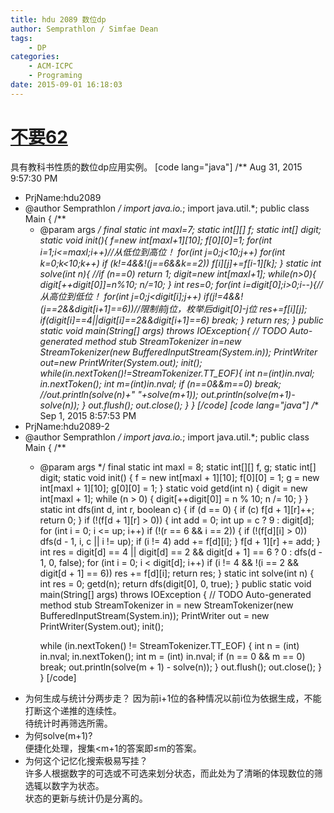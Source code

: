 ```yaml
---
title: hdu 2089 数位dp
author: Semprathlon / Simfae Dean
tags:
	- DP
categories:
	- ACM-ICPC
	- Programing
date: 2015-09-01 16:18:03
---
```

[不要62](http://acm.hdu.edu.cn/showproblem.php?pid=2089)
===
具有教科书性质的数位dp应用实例。
[code lang="java"]
/** Aug 31, 2015 9:57:30 PM
 * PrjName:hdu2089
 * @author Semprathlon
 */
import java.io.*;
import java.util.*;
public class Main {
    /**
     * @param args
     */
    final static int maxl=7;
    static int[][] f;
    static int[] digit;
    static void init(){
        f=new int[maxl+1][10];
        f[0][0]=1;
        for(int i=1;i&lt;=maxl;i++)//从低位到高位！
            for(int j=0;j&lt;10;j++)
                for(int k=0;k&lt;10;k++)
                    if (k!=4&amp;&amp;!(j==6&amp;&amp;k==2))
                        f[i][j]+=f[i-1][k];
    }
    static int solve(int n){
        //if (n==0) return 1;
        digit=new int[maxl+1];
        while(n&gt;0){
            digit[++digit[0]]=n%10;
            n/=10;
        }
        int res=0;
        for(int i=digit[0];i&gt;0;i--){//从高位到低位！
            for(int j=0;j&lt;digit[i];j++)
                if(j!=4&amp;&amp;!(j==2&amp;&amp;digit[i+1]==6))//限制前j位，枚举后digit[0]-j位
                    res+=f[i][j];
            if(digit[i]==4||digit[i]==2&amp;&amp;digit[i+1]==6) break;
        }
        return res;
    }
    public static void main(String[] args) throws IOException{
        // TODO Auto-generated method stub
        StreamTokenizer in=new StreamTokenizer(new BufferedInputStream(System.in));
        PrintWriter out=new PrintWriter(System.out);
        init();
        while(in.nextToken()!=StreamTokenizer.TT_EOF){
            int n=(int)in.nval;
            in.nextToken();
            int m=(int)in.nval;
            if (n==0&amp;&amp;m==0) break;
            //out.println(solve(n)+&quot; &quot;+solve(m+1));
            out.println(solve(m+1)-solve(n));
        }
        out.flush();
        out.close();
    }
}
[/code]
[code lang="java"]
/** Sep 1, 2015 8:57:53 PM
 * PrjName:hdu2089-2
 * @author Semprathlon
 */
import java.io.*;
import java.util.*;
public class Main {
	/**
	 * @param args
	 */
	final static int maxl = 8;
	static int[][] f, g;
	static int[] digit;
	static void init() {
		f = new int[maxl + 1][10];
		f[0][0] = 1;
		g = new int[maxl + 1][10];
		g[0][0] = 1;
	}
	static void getd(int n) {
		digit = new int[maxl + 1];
		while (n &gt; 0) {
			digit[++digit[0]] = n % 10;
			n /= 10;
		}
	}
	static int dfs(int d, int r, boolean c) {
		if (d == 0) {
			if (c)
				f[d + 1][r]++;
			return 0;
		}
		if (!(f[d + 1][r] &gt; 0)) {
			int add = 0;
			int up = c ? 9 : digit[d];
			for (int i = 0; i &lt;= up; i++)
				if (!(r == 6 &amp;&amp; i == 2)) {
					if (!(f[d][i] &gt; 0))
						dfs(d - 1, i, c || i != up);
					if (i != 4)
						add += f[d][i];
				}
			f[d + 1][r] += add;
		}
		int res = digit[d] == 4 || digit[d] == 2 &amp;&amp; digit[d + 1] == 6 ? 0 : dfs(d - 1, 0, false);
		for (int i = 0; i &lt; digit[d]; i++)
			if (i != 4 &amp;&amp; !(i == 2 &amp;&amp; digit[d + 1] == 6))
				res += f[d][i];
		return res;
	}
	static int solve(int n) {
		int res = 0;
		getd(n);
		return dfs(digit[0], 0, true);
	}
	public static void main(String[] args) throws IOException {
		// TODO Auto-generated method stub
		StreamTokenizer in = new StreamTokenizer(new BufferedInputStream(System.in));
		PrintWriter out = new PrintWriter(System.out);
		init();

		while (in.nextToken() != StreamTokenizer.TT_EOF) {
			int n = (int) in.nval;
			in.nextToken();
			int m = (int) in.nval;
			if (n == 0 &amp;&amp; m == 0)
				break;
			out.println(solve(m + 1) - solve(n));
		}
		out.flush();
		out.close();
	}
}
[/code]
* 为何生成与统计分两步走？
因为前i+1位的各种情况以前i位为依据生成，不能打断这个递推的连续性。   
待统计时再筛选所需。
* 为何solve(m+1)?   
便捷化处理，搜集<m+1的答案即≤m的答案。   
* 为何这个记忆化搜索极易写挂？  
许多人根据数字的可选或不可选来划分状态，而此处为了清晰的体现数位的筛选辄以数字为状态。   
状态的更新与统计仍是分离的。   